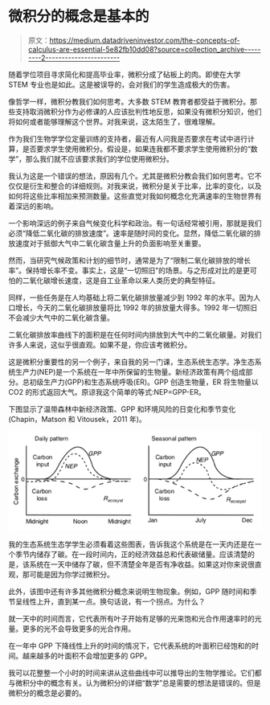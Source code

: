 # 微积分的概念是基本的

> 原文：<https://medium.datadriveninvestor.com/the-concepts-of-calculus-are-essential-5e82fb10dd08?source=collection_archive---------2----------------------->

随着学位项目寻求简化和提高毕业率，微积分成了砧板上的肉。即使在大学 STEM 专业也是如此。这是被误导的，会对我们的学生造成极大的伤害。

像哲学一样，微积分教我们如何思考。大多数 STEM 教育者都受益于微积分。那些支持取消微积分作为必修课的人应该批判性地反思，如果没有微积分知识，他们将如何或者能够理解这个世界。对我来说，这太陌生了，很难理解。

作为我们生物学学位定量训练的支持者，最近有人问我是否要求在考试中进行计算，是否要求学生使用微积分。假设是，如果连我都不要求学生使用微积分的“数学”，那么我们就不应该要求我们的学位使用微积分。

我认为这是一个错误的想法，原因有几个。尤其是微积分教会我们如何思考。它不仅仅是衍生和整合的详细规则。对我来说，微积分是关于比率，比率的变化，以及如何将这些比率相加来预测数量。这些直觉对我如何概念化充满速率的生物世界有着深远的影响。

一个影响深远的例子来自气候变化科学和政治。有一句话经常被引用，那就是我们必须“降低二氧化碳的排放速度”。速率是随时间的变化。显然，降低二氧化碳的排放速度对于抵御大气中二氧化碳含量上升的负面影响至关重要。

然而，当研究气候政策和计划的细节时，通常是为了“限制二氧化碳排放的增长率”。保持增长率不变。事实上，这是“一切照旧”的场景。与之形成对比的是更可怕的二氧化碳增长速度，这是自工业革命以来人类历史的典型特征。

同样，一些任务是在人均基础上将二氧化碳排放量减少到 1992 年的水平。因为人口增长，今天的二氧化碳排放量将比 1992 年的排放量大得多。1992 年一切照旧不会减少大气中的二氧化碳含量。

二氧化碳排放率曲线下的面积是在任何时间内排放到大气中的二氧化碳量。对我们许多人来说，这似乎很直观。如果不是，你应该考微积分。

这是微积分重要性的另一个例子，来自我的另一门课，生态系统生态学。净生态系统生产力(NEP)是一个系统在一年中所保留的生物量。新经济政策有两个组成部分。总初级生产力(GPP)和生态系统呼吸(ER)。GPP 创造生物量，ER 将生物量以 CO2 的形式返回大气。原谅我这个简单的等式:NEP=GPP-ER。

下图显示了温带森林中新经济政策、GPP 和环境风险的日变化和季节变化(Chapin，Matson 和 Vitousek，2011 年)。

![](img/4a150890f9e8bdb84b89596cfd8cd540.png)

我的生态系统生态学学生必须看着这些图表，告诉我这个系统是在一天内还是在一个季节内储存了碳。在一段时间内，正的经济效益总和代表碳储量。应该清楚的是，该系统在一天中储存了碳，但不清楚全年是否有净收益。如果这对你来说很直观，那可能是因为你学过微积分。

此外，该图中还有许多其他微积分概念来说明生物现象。例如，GPP 随时间和季节呈线性上升，直到某一点。换句话说，有一个拐点。为什么？

就一天中的时间而言，它代表所有叶子开始有足够的光来饱和光合作用速率时的光量。更多的光不会导致更多的光合作用。

在一年中 GPP 下降线性上升的时间的情况下，它代表系统的叶面积已经饱和的时间。越来越多的叶面积不会增加更多的 GPP。

我可以花整整一个小时的时间来讲从这些曲线中可以推导出的生物学推论。它们都与微积分中的概念有关。认为微积分的详细“数学”总是需要的想法是错误的。但是微积分的概念是必要的。